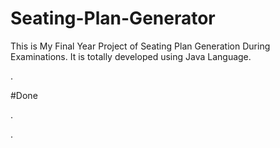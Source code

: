 # Seating-Plan-Generator

This is My Final Year Project of Seating Plan Generation During Examinations. It is totally developed using Java Language.





































































































































































.





















































#Done










































































































.




































































































































































































































































































































































































































































































.








































